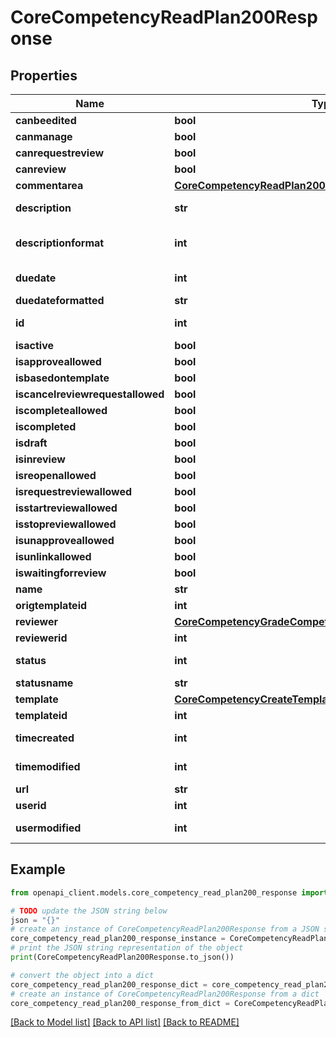 # CoreCompetencyReadPlan200Response


## Properties

Name | Type | Description | Notes
------------ | ------------- | ------------- | -------------
**canbeedited** | **bool** | canbeedited | 
**canmanage** | **bool** | canmanage | 
**canrequestreview** | **bool** | canrequestreview | 
**canreview** | **bool** | canreview | 
**commentarea** | [**CoreCompetencyReadPlan200ResponseCommentarea**](CoreCompetencyReadPlan200ResponseCommentarea.md) |  | 
**description** | **str** | description | [default to '']
**descriptionformat** | **int** | description format (1 &#x3D; HTML, 0 &#x3D; MOODLE, 2 &#x3D; PLAIN, or 4 &#x3D; MARKDOWN) | [optional] [default to 1]
**duedate** | **int** | duedate | [default to 0]
**duedateformatted** | **str** | duedateformatted | 
**id** | **int** | id | [default to 0]
**isactive** | **bool** | isactive | 
**isapproveallowed** | **bool** | isapproveallowed | 
**isbasedontemplate** | **bool** | isbasedontemplate | 
**iscancelreviewrequestallowed** | **bool** | iscancelreviewrequestallowed | 
**iscompleteallowed** | **bool** | iscompleteallowed | 
**iscompleted** | **bool** | iscompleted | 
**isdraft** | **bool** | isdraft | 
**isinreview** | **bool** | isinreview | 
**isreopenallowed** | **bool** | isreopenallowed | 
**isrequestreviewallowed** | **bool** | isrequestreviewallowed | 
**isstartreviewallowed** | **bool** | isstartreviewallowed | 
**isstopreviewallowed** | **bool** | isstopreviewallowed | 
**isunapproveallowed** | **bool** | isunapproveallowed | 
**isunlinkallowed** | **bool** | isunlinkallowed | 
**iswaitingforreview** | **bool** | iswaitingforreview | 
**name** | **str** | name | 
**origtemplateid** | **int** | origtemplateid | 
**reviewer** | [**CoreCompetencyGradeCompetency200ResponseActionuser**](CoreCompetencyGradeCompetency200ResponseActionuser.md) |  | [optional] 
**reviewerid** | **int** | reviewerid | 
**status** | **int** | status | [default to 0]
**statusname** | **str** | statusname | 
**template** | [**CoreCompetencyCreateTemplate200Response**](CoreCompetencyCreateTemplate200Response.md) |  | [optional] 
**templateid** | **int** | templateid | 
**timecreated** | **int** | timecreated | [default to 0]
**timemodified** | **int** | timemodified | [default to 0]
**url** | **str** | url | 
**userid** | **int** | userid | 
**usermodified** | **int** | usermodified | [default to 0]

## Example

```python
from openapi_client.models.core_competency_read_plan200_response import CoreCompetencyReadPlan200Response

# TODO update the JSON string below
json = "{}"
# create an instance of CoreCompetencyReadPlan200Response from a JSON string
core_competency_read_plan200_response_instance = CoreCompetencyReadPlan200Response.from_json(json)
# print the JSON string representation of the object
print(CoreCompetencyReadPlan200Response.to_json())

# convert the object into a dict
core_competency_read_plan200_response_dict = core_competency_read_plan200_response_instance.to_dict()
# create an instance of CoreCompetencyReadPlan200Response from a dict
core_competency_read_plan200_response_from_dict = CoreCompetencyReadPlan200Response.from_dict(core_competency_read_plan200_response_dict)
```
[[Back to Model list]](../README.md#documentation-for-models) [[Back to API list]](../README.md#documentation-for-api-endpoints) [[Back to README]](../README.md)


